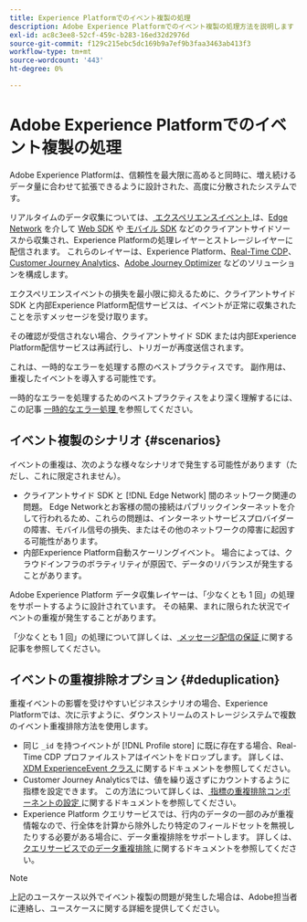 ```yaml
---
title: Experience Platformでのイベント複製の処理
description: Adobe Experience Platformでのイベント複製の処理方法を説明します
exl-id: ac8c3ee8-52cf-459c-b283-16ed32d2976d
source-git-commit: f129c215ebc5dc169b9a7ef9b3faa3463ab413f3
workflow-type: tm+mt
source-wordcount: '443'
ht-degree: 0%

---
```


# Adobe Experience Platformでのイベント複製の処理

Adobe Experience Platformは、信頼性を最大限に高めると同時に、増え続けるデータ量に合わせて拡張できるように設計された、高度に分散されたシステムです。

リアルタイムのデータ収集については、[ エクスペリエンスイベント ](../xdm/classes/experienceevent.md) は、[Edge Network](../web-sdk/home.md#edge-network) を介して [Web SDK](../web-sdk/home.md) や [ モバイル SDK](https://developer.adobe.com/client-sdks/home/) などのクライアントサイドソースから収集され、Experience Platformの処理レイヤーとストレージレイヤーに配信されます。 これらのレイヤーは、Experience Platform、[Real-Time CDP](../rtcdp/home.md)、[Customer Journey Analytics](https://experienceleague.adobe.com/docs/analytics-platform/using/cja-overview/cja-overview.html?lang=ja)、[Adobe Journey Optimizer](https://experienceleague.adobe.com/docs/journey-optimizer/using/ajo-home.html?lang=ja) などのソリューションを構成します。

エクスペリエンスイベントの損失を最小限に抑えるために、クライアントサイド SDK と内部Experience Platform配信サービスは、イベントが正常に収集されたことを示すメッセージを受け取ります。

その確認が受信されない場合、クライアントサイド SDK または内部Experience Platform配信サービスは再試行し、トリガーが再度送信されます。

これは、一時的なエラーを処理する際のベストプラクティスです。 副作用は、重複したイベントを導入する可能性です。

一時的なエラーを処理するためのベストプラクティスをより深く理解するには、この記事 [ 一時的なエラー処理 ](https://learn.microsoft.com/en-us/azure/architecture/best-practices/transient-faults) を参照してください。

## イベント複製のシナリオ {#scenarios}

イベントの重複は、次のような様々なシナリオで発生する可能性があります（ただし、これに限定されません）。

* クライアントサイド SDK と [!DNL Edge Network] 間のネットワーク関連の問題。 Edge Networkとお客様の間の接続はパブリックインターネットを介して行われるため、これらの問題は、インターネットサービスプロバイダーの障害、モバイル信号の損失、またはその他のネットワークの障害に起因する可能性があります。
* 内部Experience Platform自動スケーリングイベント。 場合によっては、クラウドインフラのボラティリティが原因で、データのリバランスが発生することがあります。

Adobe Experience Platform データ収集レイヤーは、「少なくとも 1 回」の処理をサポートするように設計されています。 その結果、まれに限られた状況でイベントの重複が発生することがあります。

「少なくとも 1 回」の処理について詳しくは、[ メッセージ配信の保証 ](https://docs.confluent.io/kafka/design/delivery-semantics.html) に関する記事を参照してください。

## イベントの重複排除オプション {#deduplication}

重複イベントの影響を受けやすいビジネスシナリオの場合、Experience Platformでは、次に示すように、ダウンストリームのストレージシステムで複数のイベント重複排除方法を使用します。

* 同じ `_id` を持つイベントが [!DNL Profile store] に既に存在する場合、Real-Time CDP プロファイルストアはイベントをドロップします。 詳しくは、[XDM ExperienceEvent クラス ](../xdm/classes/experienceevent.md) に関するドキュメントを参照してください。
* Customer Journey Analyticsでは、値を繰り返さずにカウントするように指標を設定できます。 この方法について詳しくは、[ 指標の重複排除コンポーネントの設定 ](https://experienceleague.adobe.com/docs/analytics-platform/using/cja-dataviews/component-settings/metric-deduplication.html?lang=ja) に関するドキュメントを参照してください。
* Experience Platform クエリサービスでは、行内のデータの一部のみが重複情報なので、行全体を計算から除外したり特定のフィールドセットを無視したりする必要がある場合に、データ重複排除をサポートします。 詳しくは、[ クエリサービスでのデータ重複排除 ](../query-service/key-concepts/deduplication.md) に関するドキュメントを参照してください。

>[!NOTE]
>
>上記のユースケース以外でイベント複製の問題が発生した場合は、Adobe担当者に連絡し、ユースケースに関する詳細を提供してください。
